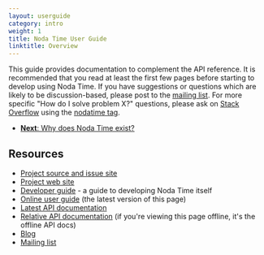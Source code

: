 ```yaml
---
layout: userguide
category: intro
weight: 1
title: Noda Time User Guide
linktitle: Overview
---
```


This guide provides documentation to complement the API reference.
It is recommended that you read at least the first few pages before
starting to develop using Noda Time. If you have suggestions or
questions which are likely to be discussion-based, please post to
the [mailing list][2]. For more specific "How do I solve problem X?"
questions, please ask on [Stack Overflow][so] using the [nodatime tag][so-tag].

<ul class="pagination">
  <li><a href="rationale.html"><strong>Next</strong>: Why does Noda Time exist?</a></li>
</ul>

Resources
---------

- [Project source and issue site][home]
- [Project web site][web]
- [Developer guide][] - a guide to developing Noda Time itself
- [Online user guide][4] (the latest version of this page)
- [Latest API documentation][5]
- [Relative API documentation][6] (if you're viewing this page
offline, it's the offline API docs)
- [Blog][1]
- [Mailing list][2]

[1]: http://noda-time.blogspot.com
[2]: http://groups.google.com/group/noda-time
[home]: http://noda-time.googlecode.com
[web]: http://nodatime.org
[4]: http://nodatime.org/userguide
[5]: http://nodatime.org/api
[6]: ../api/Index.html
[Developer guide]: http://nodatime.org/developer/
[so]: http://stackoverflow.com
[so-tag]: http://stackoverflow.com/questions/tagged/nodatime
